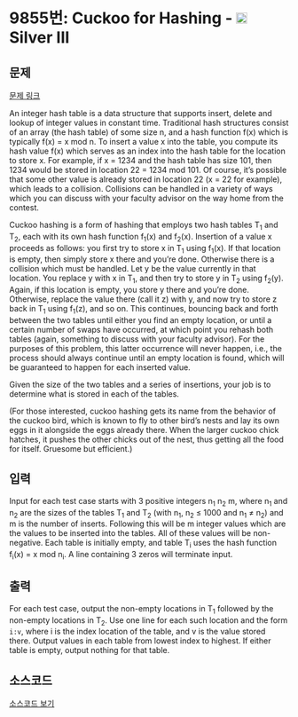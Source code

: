 # 9855번: Cuckoo for Hashing - <img src="https://static.solved.ac/tier_small/8.svg" style="height:20px" /> Silver III

<!-- performance -->

<!-- 문제 제출 후 깃허브에 푸시를 했을 때 제출한 코드의 성능이 입력될 공간입니다.-->

<!-- end -->

## 문제

[문제 링크](https://boj.kr/9855)


<p>An integer hash table is a data structure that supports insert, delete and lookup of integer values in constant time. Traditional hash structures consist of an array (the hash table) of some size n, and a hash function f(x) which is typically f(x) = x mod n. To insert a value x into the table, you compute its hash value f(x) which serves as an index into the hash table for the location to store x. For example, if x = 1234 and the hash table has size 101, then 1234 would be stored in location 22 = 1234 mod 101. Of course, it’s possible that some other value is already stored in location 22 (x = 22 for example), which leads to a collision. Collisions can be handled in a variety of ways which you can discuss with your faculty advisor on the way home from the contest.</p>

<p>Cuckoo hashing is a form of hashing that employs two hash tables T<sub>1</sub> and T<sub>2</sub>, each with its own hash function f<sub>1</sub>(x) and f<sub>2</sub>(x). Insertion of a value x proceeds as follows: you first try to store x in T<sub>1</sub> using f<sub>1</sub>(x). If that location is empty, then simply store x there and you’re done. Otherwise there is a collision which must be handled. Let y be the value currently in that location. You replace y with x in T<sub>1</sub>, and then try to store y in T<sub>2</sub> using f<sub>2</sub>(y). Again, if this location is empty, you store y there and you’re done. Otherwise, replace the value there (call it z) with y, and now try to store z back in T<sub>1</sub> using f<sub>1</sub>(z), and so on. This continues, bouncing back and forth between the two tables until either you find an empty location, or until a certain number of swaps have occurred, at which point you rehash both tables (again, something to discuss with your faculty advisor). For the purposes of this problem, this latter occurrence will never happen, i.e., the process should always continue until an empty location is found, which will be guaranteed to happen for each inserted value.</p>

<p>Given the size of the two tables and a series of insertions, your job is to determine what is stored in each of the tables.</p>

<p>(For those interested, cuckoo hashing gets its name from the behavior of the cuckoo bird, which is known to fly to other bird’s nests and lay its own eggs in it alongside the eggs already there. When the larger cuckoo chick hatches, it pushes the other chicks out of the nest, thus getting all the food for itself. Gruesome but efficient.)</p>



## 입력


<p>Input for each test case starts with 3 positive integers n<sub>1</sub> n<sub>2</sub> m, where n<sub>1</sub> and n<sub>2</sub> are the sizes of the tables T<sub>1</sub> and T<sub>2</sub> (with n<sub>1</sub>, n<sub>2</sub> ≤ 1000 and n<sub>1</sub> ≠&nbsp;n<sub>2</sub>) and m is the number of inserts. Following this will be m integer values which are the values to be inserted into the tables. All of these values will be non-negative. Each table is initially empty, and table T<sub>i</sub> uses the hash function f<sub>i</sub>(x) = x mod n<sub>i</sub>. A line containing 3 zeros will terminate input.</p>



## 출력


<p>For each test case, output the non-empty locations in T<sub>1</sub> followed by the non-empty locations in T<sub>2</sub>. Use one line for each such location and the form <code>i:v</code>, where i is the index location of the table, and v is the value stored there. Output values in each table from lowest index to highest. If either table is empty, output nothing for that table.</p>



## 소스코드

[소스코드 보기](Cuckoo%20for%20Hashing.cpp)